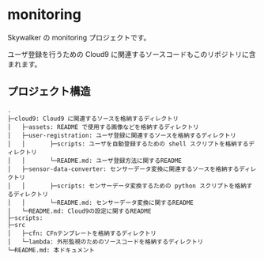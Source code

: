 # monitoring

Skywalker の monitoring プロジェクトです。

ユーザ登録を行うための Cloud9 に関連するソースコードもこのリポジトリに含まれます。

## プロジェクト構造

```
.
├─cloud9: Cloud9 に関連するソースを格納するディレクトリ
│   ├─assets: README で使用する画像などを格納するディレクトリ
│   ├─user-registration: ユーザ登録に関連するソースを格納するディレクトリ
│   │       ├─scripts: ユーザを自動登録するための shell スクリプトを格納するディレクトリ
│   │       └─README.md: ユーザ登録方法に関するREADME
│   ├─sensor-data-converter: センサーデータ変換に関連するソースを格納するディレクトリ
│   │       ├─scripts: センサーデータ変換するための python スクリプトを格納するディレクトリ
│   │       └─README.md: センサーデータ変換に関するREADME
│   └─README.md: Cloud9の設定に関するREADME
├─scripts:
├─src
│   ├─cfn: CFnテンプレートを格納するディレクトリ
│   └─lambda: 外形監視のためのソースコードを格納するディレクトリ
└─README.md: 本ドキュメント
```
